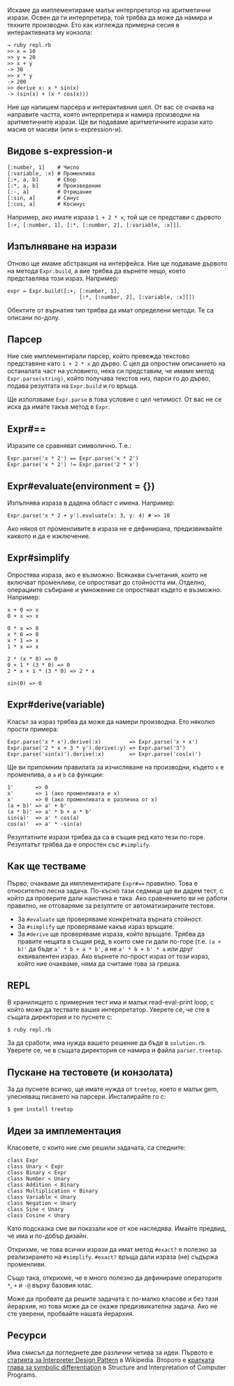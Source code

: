 Искаме да имплементираме малък интерпретатор на аритметични изрази. Освен да ги интерпретира, той трябва да може да намира и техните производни. Ето как изглежда примерна сесия в интерактивната му конзола:

    → ruby repl.rb
    >> x = 10
    >> y = 20
    >> x + y
    -> 30
    >> x * y
    -> 200
    >> derive x: x * sin(x)
    -> (sin(x) + (x * cos(x)))

Ние ще напишем парсера и интерактивния шел. От вас се очаква на направите частта, която интерпретира и намира производни на аритметичните изрази. Ще ви подаваме аритметичните изрази като масив от масиви (или s-expression-и).

## Видове s-expression-и

    [:number, 1]    # Число
    [:variable, :x] # Променлива
    [:+, a, b]      # Сбор
    [:*, a, b]      # Произведение
    [:-, a]         # Отрицание
    [:sin, a]       # Синус
    [:cos, a]       # Косинус

Например, ако имате израза `1 + 2 * x`, той ще се представи с дървото `[:+, [:number, 1], [:*, [:number, 2], [:variable, :x]]]`.

## Изпълняване на изрази

Отново ще имаме абстракция на интерфейса. Ние ще подаваме дървото на метода `Expr.build`, а вие трябва да върнете нещо, което представлява този израз. Например:

    expr = Expr.build([:+, [:number, 1],
                           [:*, [:number, 2], [:variable, :x]]])

Обектите от върнатия тип трябва да имат определени методи. Те са описани по-долу.

## Парсер

Ние сме имплементирали парсер, който превежда текстово представяне като `1 + 2 * x` до дърво. С цел да опростим описанието на останалата част на условието, нека си представим, че имаме метод `Expr.parse(string)`, който получава текстов низ, парси го до дърво, подава резултата на `Expr.build` и го връща.

Ще използваме `Expr.parse` в това условие с цел четимост. От вас не се иска да имате такъв метод в `Expr`.

## Expr#==

Изразите се сравняват символично. Т.е.:

    Expr.parse('x * 2') == Expr.parse('x * 2')
    Expr.parse('x * 2') != Expr.parse('2 * x')

## Expr#evaluate(environment = {})

Изпълнява израза в дадена област с имена. Например:

    Expr.parse('x * 2 + y').evaluate(x: 3, y: 4) # => 10

Ако някоя от променливите в израза не е дефинирана, предизвиквайте каквото и да е изключение.

## Expr#simplify

Опростява израза, ако е възможно. Всякакви съчетания, които не включват променливи, се опростяват до стойността им. Отделно, операциите събиране и умножение се опростяват където е възможно. Например:

    x + 0 => x
    0 + x => x

    0 * x => 0
    x * 0 => 0
    x * 1 => x
    1 * x => x

    2 * (x * 0) => 0
    0 + 1 * (3 * 0) => 0
    2 * x + 1 * (3 * 0) => 2 * x

    sin(0) => 0

## Expr#derive(variable)

Класът за израз трябва да може да намери производна. Ето няколко прости примера:

    Expr.parse('x * x').derive(:x)         => Expr.parse('x + x')
    Expr.parse('2 * x + 3 * y').derive(:y) => Expr.parse('3')
    Expr.parse('sin(x)').derive(:x)        => Expr.parse('cos(x)')

Ще ви припомним правилата за изчисляване на производни, където `x` е променлива, а `a` и `b` са функции:

    1'       => 0
    x'       => 1 (ако променливата е x)
    x'       => 0 (ако променливата е различна от x)
    (a + b)' => a' + b'
    (a * b)' => a' * b + a * b'
    sin(a)'  => a' * cos(a)
    cos(a)'  => a' * -sin(a)

Резултатните изрази трябва да са в същия ред като тези по-горе. Резултатът трябва да е опростен със `#simplify`.

## Как ще тестваме

Първо, очакваме да имплементирате `Expr#==` правилно. Това е относително лесна задача. По-късно тази седмица ще ви дадем тест, с който да проверите дали наистина е така. Ако сравнението ви не работи правилно, не отговаряме за резултите от автоматизираните тестове.

* За `#evaluate` ще проверяваме конкретната върната стойност.
* За `#simplify` ще проверяваме какъв израз връщате.
* За `#derive` ще проверяваме израза, който връщате. Трябва да правите нещата в същия ред, в които сме ги дали по-горе (т.е. `(a + b)'` да бъде `a' * b + a * b'`, а не `a' * b + b' * a` или друг еквивалентен израз. Ако върнете по-прост израз от този израз, който ние очакваме, няма да считаме това за грешка.

## REPL

В хранилището с примерния тест има и малък read-eval-print loop, с който може да тествате вашия интерпретатор. Уверете се, че сте в същата директория и го пуснете с:

    $ ruby repl.rb

За да сработи, има нужда вашето решение да бъде в `solution.rb`. Уверете се, че в същата директория се намира и файла `parser.treetop`.

## Пускане на тестовете (и конзолата)

За да пуснете всичко, ще имате нужда от `treetop`, което е малък gem, улесняващ писането на парсери. Инсталирайте го с:

    $ gem install treetop

## Идеи за имплементация

Класовете, с които ние сме решили задачата, са следните:

    class Expr
    class Unary < Expr
    class Binary < Expr
    class Number < Unary
    class Addition < Binary
    class Multiplication < Binary
    class Variable < Unary
    class Negation < Unary
    class Sine < Unary
    class Cosine < Unary

Като подсказка сме ви показали кое от кое наследява. Имайте предвид, че има и по-добър дизайн.

Открихме, че това всички изрази да имат метод `#exact?` е полезно за реализирането на `#simplify`. `#exact?` връща дали израза (не) съдържа променливи.

Също така, открихме, че е много полезно да дефинираме операторите `*`, `+` и `-@` върху базовия клас.

Може да пробвате да решите задачата с по-малко класове и без тази йерархия, но това може да се окаже предизвикателна задача. Ако не сте уверени, пробвайте нашата йерархия.

## Ресурси

Има смисъл да погледнете две различни четива за идеи. Първото е [статията за Interpreter Design Pattern](http://en.wikipedia.org/wiki/Interpreter_pattern) в Wikipedia. Второто е [кратката глава за symbolic differentiation](http://mitpress.mit.edu/sicp/full-text/sicp/book/node39.html) в Structure and Interpretation of Computer Programs.
